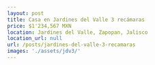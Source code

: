 ```yaml
---
layout: post
title: Casa en Jardines del Valle 3 recámaras
price: $1'234,567 MXN
location: Jardines del Valle, Zapopan, Jalisco
location_url: null
url: /posts/jardines-del-valle-3-recamaras
images: './assets/jdv3/'
---
```

